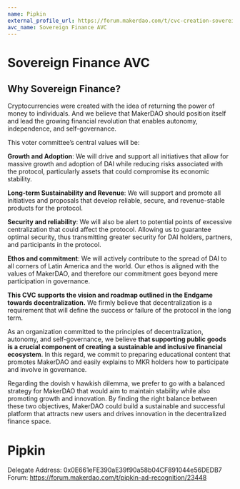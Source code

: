 ```yaml
---
name: Pipkin
external_profile_url: https://forum.makerdao.com/t/cvc-creation-sovereign-finance-cvc/20868
avc_name: Sovereign Finance AVC
---
```


# Sovereign Finance AVC

## Why Sovereign Finance?

Cryptocurrencies were created with the idea of returning the power of money to individuals. And we believe that MakerDAO should position itself and lead the growing financial revolution that enables autonomy, independence, and self-governance.

This voter committee’s central values will be:

**Growth and Adoption**: We will drive and support all initiatives that allow for massive growth and adoption of DAI while reducing risks associated with the protocol, particularly assets that could compromise its economic stability.

**Long-term Sustainability and Revenue**: We will support and promote all initiatives and proposals that develop reliable, secure, and revenue-stable products for the protocol.

**Security and reliability**: We will also be alert to potential points of excessive centralization that could affect the protocol. Allowing us to guarantee optimal security, thus transmitting greater security for DAI holders, partners, and participants in the protocol.

**Ethos and commitment**: We will actively contribute to the spread of DAI to all corners of Latin America and the world. Our ethos is aligned with the values of MakerDAO, and therefore our commitment goes beyond mere participation in governance.

**This CVC supports the vision and roadmap outlined in the Endgame towards decentralization.** We firmly believe that decentralization is a requirement that will define the success or failure of the protocol in the long term.

As an organization committed to the principles of decentralization, autonomy, and self-governance, we believe **that supporting public goods is a crucial component of creating a sustainable and inclusive financial ecosystem**. In this regard, we commit to preparing educational content that promotes MakerDAO and easily explains to MKR holders how to participate and involve in governance.

Regarding the dovish v hawkish dilemma, we prefer to go with a balanced strategy for MakerDAO that would aim to maintain stability while also promoting growth and innovation. By finding the right balance between these two objectives, MakerDAO could build a sustainable and successful platform that attracts new users and drives innovation in the decentralized finance space.

# Pipkin
Delegate Address: 0x0E661eFE390aE39f90a58b04CF891044e56DEDB7
Forum: https://forum.makerdao.com/t/pipkin-ad-recognition/23448
